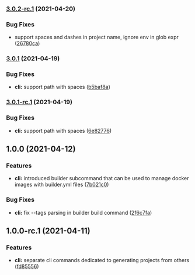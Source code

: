 ### [3.0.2-rc.1](https://github.com/charbonnierg/kapla-cli/compare/v3.0.1...v3.0.2-rc.1) (2021-04-20)


### Bug Fixes

* support spaces and dashes in project name, ignore env in glob expr ([26780ca](https://github.com/charbonnierg/kapla-cli/commit/26780caad2ed82765576410cbb39324d990ea5f3))

### [3.0.1](https://github.com/charbonnierg/kapla-cli/compare/v3.0.0...v3.0.1) (2021-04-19)


### Bug Fixes

* **cli:** support path with spaces ([b5baf8a](https://github.com/charbonnierg/kapla-cli/commit/b5baf8ad27c7c4b4ffa6db245a26eb8fa1ca4f4d))

### [3.0.1-rc.1](https://github.com/charbonnierg/kapla-cli/compare/v3.0.0...v3.0.1-rc.1) (2021-04-19)


### Bug Fixes

* **cli:** support path with spaces ([6e82776](https://github.com/charbonnierg/kapla-cli/commit/6e82776bf911835a5bced1a61c4f32fb4cc0df19))

## 1.0.0 (2021-04-12)

### Features

- **cli:** introduced builder subcommand that can be used to manage docker images with builder.yml files ([7b021c0](https://github.com/charbonnierg/kapla-cli/commit/7b021c0c4a64d00e9803c7cd7da270d18dcb84b4))

### Bug Fixes

- **cli:** fix --tags parsing in builder build command ([2f6c7fa](https://github.com/charbonnierg/kapla-cli/commit/2f6c7fa82476b6100eedf2bf2f41e0147dfcd83a))

## 1.0.0-rc.1 (2021-04-11)

### Features

- **cli:** separate cli commands dedicated to generating projects from others ([fd85556](https://github.com/charbonnierg/kapla-cli/commit/fd855560e811f0b374632d643ac0ddcf7d09d05a))

